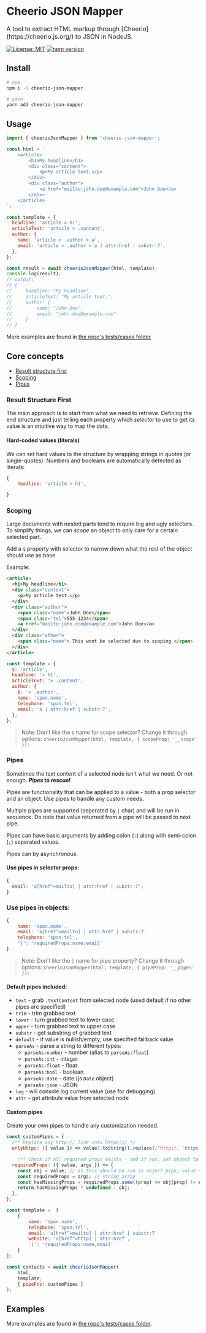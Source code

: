 # Cheerio JSON Mapper

<font size="3">
A tool to extract HTML markup through [Cheerio](https://cheerio.js.org/) to JSON in NodeJS.
</font>

<!-- ![Build Status]() -->

[![License: MIT](https://img.shields.io/badge/License-MIT-green.svg)](LICENSE.md)
[![npm version](https://badge.fury.io/js/cheerio-json-mapper.svg)](https://badge.fury.io/js/cheerio-json-mapper)

## Install

```sh
# npm
npm i -S cheerio-json-mapper

# yarn
yarn add cheerio-json-mapper
```

## Usage

```js
import { cheerioJsonMapper } from 'cheerio-json-mapper';

const html = `
    <article>
        <h1>My headline</h1>
        <div class="content">
            <p>My article text.</p>
        </div>
        <div class="author">
            <a href="mailto:john.doe@example.com">John Doe</a>
        </div>
    </article>
`;

const template = {
  headline: 'article > h1',
  articleText: 'article > .content',
  author: {
    name: 'article > .author > a',
    email: 'article > .author > a | attr:href | substr:7',
  },
};

const result = await cheerioJsonMapper(html, template);
console.log(result);
// output:
// {
//     headline: "My headline",
//     articleText: "My article text.",
//     author: {
//         name: "John Doe",
//         email: "john.doe@example.com"
//     }
// }
```

More examples are found in [the repo's tests/cases folder](https://github.com/denkan/cheerio-json-mapper/tree/master/tests/cases)

## Core concepts

- [Result structure first](#result-structure-first)
- [Scoping](#scoping)
- [Pipes](#pipes)

### Result Structure First

The main approach is to start from what we need to retrieve. Defining the end structure and just telling each property which _selector_ to use to get its value is an intuitive way to map the data.

#### Hard-coded values (literals)

We can set hard values to the structure by wrapping strings in quotes (or single-quotes). Numbers and booleans are automatically detected as literals:

```js
{
    headline: 'article > h1',

}
```

### Scoping

Large documents with nested parts tend to require big and ugly selectors. To simplify things, we can _scope_ an object to only care for a certain selected part.

Add a `$` property with selector to narrow down what the rest of the object should use as base.

Example:

```html
<article>
  <h1>My headline</h1>
  <div class="content">
    <p>My article text.</p>
  </div>
  <div class="author">
    <span class="name">John Doe</span>
    <span class="tel">555-1234</span>
    <a href="mailto:john.doe@example.com">John Doe</a>
  </div>
  <div class="other">
    <span class="name"> This wont be selected due to scoping </span>
  </div>
</article>
```

```js
const template = {
  $: 'article',
  headline: '> h1',
  articleText: '> .content',
  author: {
    $: '> .author',
    name: 'span.name',
    telephone: 'span.tel',
    email: 'a | attr:href | substr:7',
  },
};
```

> Note: Don't like the `$` name for scope selector? Change it through options: `cheerioJsonMapper(html, template, { scopeProp: '__scope' }): `

### Pipes

Sometimes the text content of a selected node isn't what we need. Or not enough. **_Pipes_ to rescue!**

Pipes are functionality that can be applied to a value - both a prop selector and an object. Use pipes to handle any custom needs.

Multiple pipes are supported (seperated by `|` char) and will be run in sequence. Do note that value returned from a pipe will be passed to next pipe.

Pipes can have basic arguments by adding colon (`:`) along with semi-colon (`;`) seperated values.

Pipes can by asynchronous.

#### Use pipes in selector props:

```js
{
  email: 'a[href^=mailto] | attr:href | substr:7';
}
```

### Use pipes in objects:

```js
{
    name: 'span.name',
    email: 'a[href^=mailto] | attr:href | substr:7'
    telephone: 'span.tel',
    '|': 'requiredProps:name;email'
}
```

> Note: Don't like the `|` name for pipe property? Change it through options: `cheerioJsonMapper(html, template, { pipeProp: '__pipes' }): `

#### Default pipes included:

- `text` - grab `.textContent` from selected node (used default if no other pipes are specified)
- `trim` - trim grabbed text
- `lower` - turn grabbed text to lower case
- `upper` - turn grabbed text to upper case
- `substr` - get substring of grabbed text
- `default` - if value is nullish/empty, use specified fallback value
- `parseAs` - parse a string to different types:
  - `parseAs:number` - number (alias to `parseAs:float`)
  - `parseAs:int` - integer
  - `parseAs:float` - float
  - `parseAs:bool` - boolean
  - `parseAs:date` - date (js `Date` object)
  - `parseAs:json` - JSON
- `log` - will console.log current value (use for debugging)
- `attr` - get attribute value from selected node

#### Custom pipes

Create your own pipes to handle any customization needed.

```js
const customPipes = {
  /** Replace any http:// link into https:// */
  onlyHttps: ({ value }) => value?.toString().replace(/^http:/, 'https:'),

    /** Check if all required props exists - and if not, set object to undefined  */
  requiredProps: ({ value, args }) => {
    const obj = value; // as this should be run as object pipe, value should be an object
    const requiredProps = args; // string array
    const hasMissingProps = requiredProps.some((prop) => obj[prop] != null);
    return hasMissingProps ? undefined : obj;
  },
};

const template =  [
    {
        name: 'span.name',
        telephone: 'span.tel',
        email: 'a[href^=mailto] | attr:href | substr:7'
        website: 'a[href^=http] | attr:href',
        '|': 'requiredProps:name,email'
    }
];

const contacts = await cheerioJsonMapper(
    html,
    template,
    { pipeFns: customPipes }
);
```

## Examples

More examples are found in [the repo's tests/cases folder](https://github.com/denkan/cheerio-json-mapper/tree/master/tests/cases).
